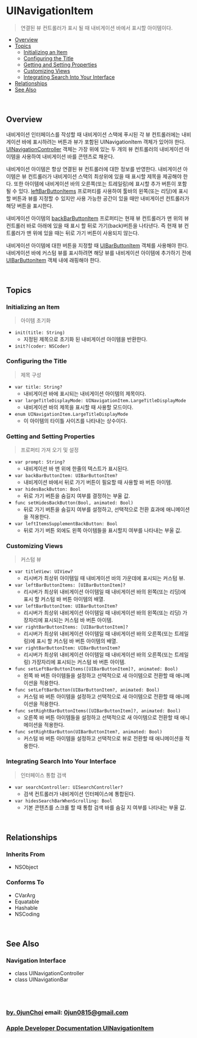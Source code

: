# UINavigationItem
>  연결된 뷰 컨트롤러가 표시 될 때 내비게이션 바에서 표시할 아이템이다.

* [Overview](#overview)
* [Topics](#topics)
    * [Initializing an Item](#initializing-an-item)
    * [Configuring the Title](#configuring-the-title)
    * [Getting and Setting Properties](#getting-and-setting-properties)
    * [Customizing Views](#customizing-views)
    * [Integrating Search Into Your Interface](#integrating-search-into-your-interface)
* [Relationships](#relationships)
* [See Also](#see-also)


&nbsp;      
## Overview
내비게이션 인터페이스를 작성할 때 내비게이션 스택에 푸시된 각 뷰 컨트롤러에는 내비게이션 바에 표시하려는 버튼과 뷰가 포함된 UINavigationItem 객체가 있어야 한다. [UINavigationController](https://developer.apple.com/documentation/uikit/uinavigationcontroller) 객체는 가장 위에 있는 두 개의 뷰 컨트롤러의 내비게이션 아이템을 사용하여 내비게이션 바를 콘텐츠로 채운다.


내비게이션 아이템은 항상 연결된 뷰 컨트롤러에 대한 정보를 반영한다. 내비게이션 아이템은 뷰 컨트롤러가 내비게이션 스택의 최상위에 있을 때 표시할 제목을 제공해야 한다. 또한 아이템에 내비게이션 바의 오른쪽(또는 트레일링)에 표시할 추가 버튼이 포함될 수 있다. [leftBarButtonItems](https://developer.apple.com/documentation/uikit/uinavigationitem/1624946-leftbarbuttonitems) 프로퍼티를 사용하여 툴바의 왼쪽(또는 리딩)에 표시 할 버튼과 뷰를 지정할 수 있지만 사용 가능한 공간이 있을 때만 내비게이션 컨트롤러가 해당 버튼을 표시한다. 


내비게이션 아이템의 [backBarButtonItem](https://developer.apple.com/documentation/uikit/uinavigationitem/1624958-backbarbuttonitem) 프로퍼티는 현재 뷰 컨트롤러가 맨 위의 뷰 컨트롤러 바로 아래에 있을 때 표시 할 뒤로 가기(back)버튼을 나타낸다. 즉 현재 뷰 컨트롤러가 맨 위에 있을 때는 뒤로 가기 버튼이 사용되지 않는다.


내비게이션 아이템에 대한 버튼을 지정할 때 [UIBarButtonItem](https://developer.apple.com/documentation/uikit/uibarbuttonitem) 객체를 사용해야 한다. 내비게이션 바에 커스텀 뷰를 표시하려면 해당 뷰를 내비게이션 아이템에 추가하기 전에 [UIBarButtonItem](https://developer.apple.com/documentation/uikit/uibarbuttonitem) 객체 내에 래핑해야 한다.


&nbsp;      
## Topics
### Initializing an Item
> 아이템 초기화

* `init(title: String)`
    * 지정된 제목으로 초기화 된 내비게이션 아이템을 반환한다.
* `init?(coder: NSCoder)`


### Configuring the Title
> 제목 구성

* `var title: String?`
    * 내비게이션 바에 표시되는 내비게이션 아이템의 제목이다.
* `var largeTitleDisplayMode: UINavigationItem.LargeTitleDisplayMode`
    * 내비게이션 바의 제목을 표시할 때 사용할 모드이다.
* `enum UINavigationItem.LargeTitleDisplayMode`
    * 이 아이템의 타이틀 사이즈를 나타내는 상수이다.
    

### Getting and Setting Properties
> 프로퍼티 가져 오기 및 설정

* `var prompt: String?`
    * 내비게이션 바 맨 위에 한줄의 텍스트가 표시된다.
* `var backBarButtonItem: UIBarButtonItem?`
    * 내비게이션 바에서 뒤로 가기 버튼이 필요할 때 사용할 바 버튼 아이템.
* `var hidesBackButton: Bool`
    * 뒤로 가기 버튼을 숨길지 여부를 결정하는 부울 값.
* `func setHidesBackButton(Bool, animated: Bool)`
    * 뒤로 가기 버튼을 숨길지 여부를 설정하고, 선택적으로 전환 효과에 애니메이션을 적용한다.
* `var leftItemsSupplementBackButton: Bool`
    * 뒤로 가기 버튼 외에도 왼쪽 아이템들을 표시할지 여부를 나타내는 부울 값.


### Customizing Views
> 커스텀 뷰

* `var titleView: UIView?`
    * 리시버가 최상위 아이템일 때 내비게이션 바의 가운데에 표시되는 커스텀 뷰.
* `var leftBarButtonItems: [UIBarButtonItem]?`
    * 리시버가 최상위 내비게이션 아이템일 때 내비게이션 바의 왼쪽(또는 리딩)에 표시 할 커스텀 바 버튼 아이템의 배열. 
* `var leftBarButtonItem: UIBarButtonItem?`
    * 리시버가 최상위 내비게이션 아이템일 때 내비게이션 바의 왼쪽(또는 리딩) 가장자리에 표시되는 커스텀 바 버튼 아이템.
* `var rightBarButtonItems: [UIBarButtonItem]?`
    * 리시버가 최상위 내비게이션 아이템일 때 내비게이션 바의 오른쪽(또는 트레일링)에 표시 할 커스텀 바 버튼 아이템의 배열. 
* `var rightBarButtonItem: UIBarButtonItem?`
    * 리시버가 최상위 내비게이션 아이템일 때 내비게이션 바의 오른쪽(또는 트레일링) 가장자리에 표시되는 커스텀 바 버튼 아이템.
* `func setLeftBarButtonItems([UIBarButtonItem]?, animated: Bool)`
    * 왼쪽 바 버튼 아이템들을 설정하고 선택적으로 새 아이템으로 전환할 때 애니메이션을 적용한다.
* `func setLeftBarButton(UIBarButtonItem?, animated: Bool)`
    * 커스텀 바 버튼 아이템을 설정하고 선택적으로 새 아이템으로 전환할 때 애니메이션을 적용한다.
* `func setRightBarButtonItems([UIBarButtonItem]?, animated: Bool)`
    * 오른쪽 바 버튼 아이템들을 설정하고 선택적으로 새 아이템으로 전환할 때 애니메이션을 적용한다.
* `func setRightBarButton(UIBarButtonItem?, animated: Bool)`
    * 커스텀 바 버튼 아이템을 설정하고 선택적으로 뷰로 전환할 때 애니메이션을 적용한다.

### Integrating Search Into Your Interface
> 인터페이스 통합 검색

* `var searchController: UISearchController?`
    * 검색 컨트롤러가 내비게이션 인터페이스에 통합된다.
* `var hidesSearchBarWhenScrolling: Bool`
    * 기본 콘텐츠를 스크롤 할 때 통합 검색 바를 숨길 지 여부를 나타내는 부울 값.
    

&nbsp;      
## Relationships
### Inherits From
* NSObject


### Conforms To
* CVarArg
* Equatable
* Hashable
* NSCoding


&nbsp;      
## See Also
### Navigation Interface
* class UINavigationController
* class UINavigationBar


&nbsp;      
&nbsp;      
### [by. 0junChoi](https://github.com/0jun0815) email: <0jun0815@gmail.com>
### [Apple Developer Documentation UINavigationItem](https://developer.apple.com/documentation/uikit/uinavigationitem)

